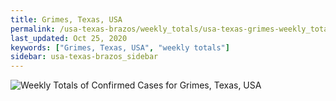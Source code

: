 ```yaml
---
title: Grimes, Texas, USA
permalink: /usa-texas-brazos/weekly_totals/usa-texas-grimes-weekly_totals.html
last_updated: Oct 25, 2020
keywords: ["Grimes, Texas, USA", "weekly totals"]
sidebar: usa-texas-brazos_sidebar
---
```


![Weekly Totals of Confirmed Cases for Grimes, Texas, USA](/covid_tracker/images/graphs/usa-texas-grimes-weekly_totals_graph.png)
